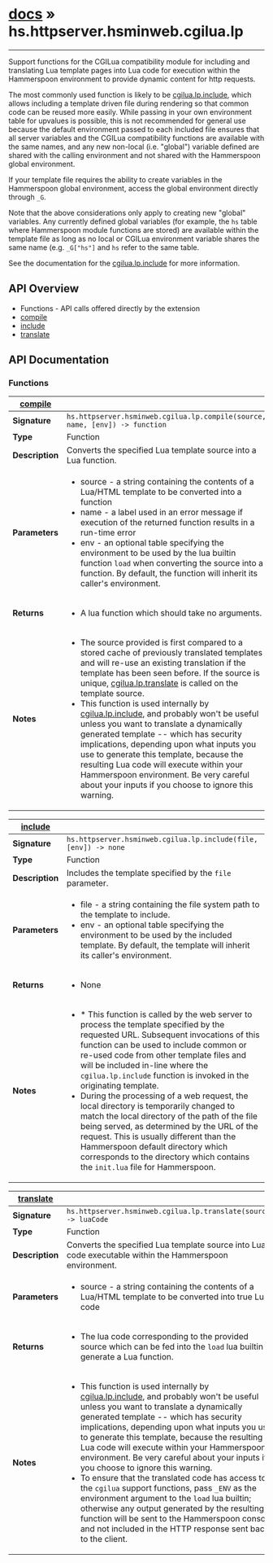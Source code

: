 # [docs](hammerspoon/index.md) » hs.httpserver.hsminweb.cgilua.lp
---

Support functions for the CGILua compatibility module for including and translating Lua template pages into Lua code for execution within the Hammerspoon environment to provide dynamic content for http requests.

The most commonly used function is likely to be [cgilua.lp.include](#include), which allows including a template driven file during rendering so that common code can be reused more easily.  While passing in your own environment table for upvalues is possible, this is not recommended for general use because the default environment passed to each included file ensures that all server variables and the CGILua compatibility functions are available with the same names, and any new non-local (i.e. "global") variable defined are shared with the calling environment and not shared with the Hammerspoon global environment.

If your template file requires the ability to create variables in the Hammerspoon global environment, access the global environment directly through `_G`.

Note that the above considerations only apply to creating new "global" variables.  Any currently defined global variables (for example, the `hs` table where Hammerspoon module functions are stored) are available within the template file as long as no local or CGILua environment variable shares the same name (e.g. `_G["hs"]` and `hs` refer to the same table.

See the documentation for the [cgilua.lp.include](#include) for more information.

## API Overview
* Functions - API calls offered directly by the extension
 * [compile](#compile)
 * [include](#include)
 * [translate](#translate)

## API Documentation

### Functions

| [compile](#compile)         |                                                                                     |
| --------------------------------------------|-------------------------------------------------------------------------------------|
| **Signature**                               | `hs.httpserver.hsminweb.cgilua.lp.compile(source, name, [env]) -> function`                                                                    |
| **Type**                                    | Function                                                                     |
| **Description**                             | Converts the specified Lua template source into a Lua function.                                                                     |
| **Parameters**                              | <ul><li>source - a string containing the contents of a Lua/HTML template to be converted into a function</li><li>name   - a label used in an error message if execution of the returned function results in a run-time error</li><li>env    - an optional table specifying the environment to be used by the lua builtin function `load` when converting the source into a function.  By default, the function will inherit its caller's environment.</li></ul> |
| **Returns**                                 | <ul><li>A lua function which should take no arguments.</li></ul>          |
| **Notes**                                   | <ul><li>The source provided is first compared to a stored cache of previously translated templates and will re-use an existing translation if the template has been seen before.  If the source is unique, [cgilua.lp.translate](#translate) is called on the template source.</li><li>This function is used internally by [cgilua.lp.include](#include), and probably won't be useful unless you want to translate a dynamically generated template -- which has security implications, depending upon what inputs you use to generate this template, because the resulting Lua code will execute within your Hammerspoon environment.  Be very careful about your inputs if you choose to ignore this warning.</li></ul>                |

| [include](#include)         |                                                                                     |
| --------------------------------------------|-------------------------------------------------------------------------------------|
| **Signature**                               | `hs.httpserver.hsminweb.cgilua.lp.include(file, [env]) -> none`                                                                    |
| **Type**                                    | Function                                                                     |
| **Description**                             | Includes the template specified by the `file` parameter.                                                                     |
| **Parameters**                              | <ul><li>file - a string containing the file system path to the template to include.</li><li>env  - an optional table specifying the environment to be used by the included template.  By default, the template will inherit its caller's environment.</li></ul> |
| **Returns**                                 | <ul><li>None</li></ul>          |
| **Notes**                                   | <ul><li>* This function is called by the web server to process the template specified by the requested URL.  Subsequent invocations of this function can be used to include common or re-used code from other template files and will be included in-line where the `cgilua.lp.include` function is invoked in the originating template.</li><li>During the processing of a web request, the local directory is temporarily changed to match the local directory of the path of the file being served, as determined by the URL of the request.  This is usually different than the Hammerspoon default directory which corresponds to the directory which contains the `init.lua` file for Hammerspoon.</li></ul>                |

| [translate](#translate)         |                                                                                     |
| --------------------------------------------|-------------------------------------------------------------------------------------|
| **Signature**                               | `hs.httpserver.hsminweb.cgilua.lp.translate(source) -> luaCode`                                                                    |
| **Type**                                    | Function                                                                     |
| **Description**                             | Converts the specified Lua template source into Lua code executable within the Hammerspoon environment.                                                                     |
| **Parameters**                              | <ul><li>source - a string containing the contents of a Lua/HTML template to be converted into true Lua code</li></ul> |
| **Returns**                                 | <ul><li>The lua code corresponding to the provided source which can be fed into the `load` lua builtin to generate a Lua function.</li></ul>          |
| **Notes**                                   | <ul><li>This function is used internally by [cgilua.lp.include](#include), and probably won't be useful unless you want to translate a dynamically generated template -- which has security implications, depending upon what inputs you use to generate this template, because the resulting Lua code will execute within your Hammerspoon environment.  Be very careful about your inputs if you choose to ignore this warning.</li><li>To ensure that the translated code has access to the `cgilua` support functions, pass `_ENV` as the environment argument to the `load` lua builtin; otherwise any output generated by the resulting function will be sent to the Hammerspoon console and not included in the HTTP response sent back to the client.</li></ul>                |

